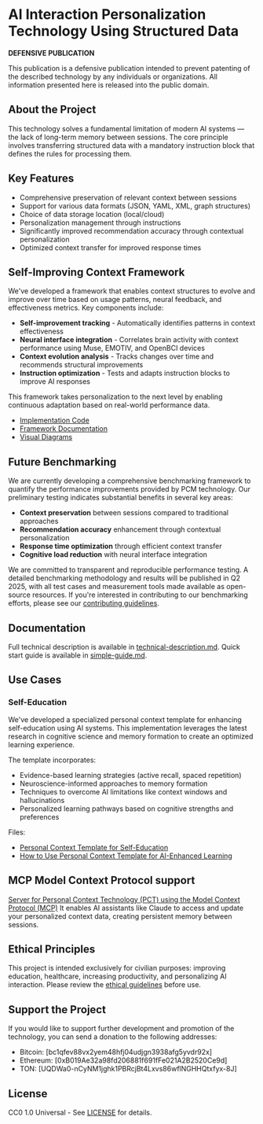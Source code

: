 # AI Interaction Personalization Technology Using Structured Data

**DEFENSIVE PUBLICATION**

This publication is a defensive publication intended to prevent patenting of the described technology by any individuals or organizations. All information presented here is released into the public domain.

## About the Project

This technology solves a fundamental limitation of modern AI systems — the lack of long-term memory between sessions. The core principle involves transferring structured data with a mandatory instruction block that defines the rules for processing them.

## Key Features

- Comprehensive preservation of relevant context between sessions
- Support for various data formats (JSON, YAML, XML, graph structures)
- Choice of data storage location (local/cloud)
- Personalization management through instructions
- Significantly improved recommendation accuracy through contextual personalization
- Optimized context transfer for improved response times

## Self-Improving Context Framework

We've developed a framework that enables context structures to evolve and improve over time based on usage patterns, neural feedback, and effectiveness metrics. Key components include:

- **Self-improvement tracking** - Automatically identifies patterns in context effectiveness
- **Neural interface integration** - Correlates brain activity with context performance using Muse, EMOTIV, and OpenBCI devices
- **Context evolution analysis** - Tracks changes over time and recommends structural improvements
- **Instruction optimization** - Tests and adapts instruction blocks to improve AI responses

This framework takes personalization to the next level by enabling continuous adaptation based on real-world performance data.

- [Implementation Code](self-improvement/README.md)
- [Framework Documentation](docs/self-improvement-framework.md)
- [Visual Diagrams](docs/self-improvement-diagrams.md)

## Future Benchmarking

We are currently developing a comprehensive benchmarking framework to quantify the performance improvements provided by PCM technology. Our preliminary testing indicates substantial benefits in several key areas:

- **Context preservation** between sessions compared to traditional approaches
- **Recommendation accuracy** enhancement through contextual personalization
- **Response time optimization** through efficient context transfer
- **Cognitive load reduction** with neural interface integration

We are committed to transparent and reproducible performance testing. A detailed benchmarking methodology and results will be published in Q2 2025, with all test cases and measurement tools made available as open-source resources. If you're interested in contributing to our benchmarking efforts, please see our [contributing guidelines](CONTRIBUTING.md).

## Documentation

Full technical description is available in [technical-description.md](docs/technical-description.md).
Quick start guide is available in [simple-guide.md](docs/simple-guide.md).

## Use Cases

### Self-Education

We've developed a specialized personal context template for enhancing self-education using AI systems. This implementation leverages the latest research in cognitive science and memory formation to create an optimized learning experience.

The template incorporates:
- Evidence-based learning strategies (active recall, spaced repetition)
- Neuroscience-informed approaches to memory formation
- Techniques to overcome AI limitations like context windows and hallucinations
- Personalized learning pathways based on cognitive strengths and preferences

Files:
- [Personal Context Template for Self-Education](use-cases/self-education/personal_context_self_education_template.json)
- [How to Use Personal Context Template for AI-Enhanced Learning](use-cases/self-education/README.md)

## MCP Model Context Protocol support

[Server for Personal Context Technology (PCT) using the Model Context Protocol (MCP)](https://github.com/mikhashev/pct-mcp-server)
It enables AI assistants like Claude to access and update your personalized context data, creating persistent memory between sessions.

## Ethical Principles

This project is intended exclusively for civilian purposes: improving education, healthcare, increasing productivity, and personalizing AI interaction. Please review the [ethical guidelines](ETHICAL_GUIDELINES.md) before use.

## Support the Project

If you would like to support further development and promotion of the technology, you can send a donation to the following addresses:

- Bitcoin: [bc1qfev88vx2yem48hfj04udjgn3938afg5yvdr92x]
- Ethereum: [0xB019Ae32a98fd206881f691fFe021A2B2520Ce9d]
- TON: [UQDWa0-nCyNM1jghk1PBRcjBt4Lxvs86wflNGHHQtxfyx-8J]

## License

CC0 1.0 Universal - See [LICENSE](LICENSE) for details.